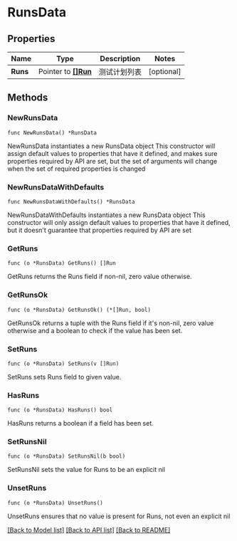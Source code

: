 # RunsData

## Properties

Name | Type | Description | Notes
------------ | ------------- | ------------- | -------------
**Runs** | Pointer to [**[]Run**](Run.md) | 测试计划列表 | [optional] 

## Methods

### NewRunsData

`func NewRunsData() *RunsData`

NewRunsData instantiates a new RunsData object
This constructor will assign default values to properties that have it defined,
and makes sure properties required by API are set, but the set of arguments
will change when the set of required properties is changed

### NewRunsDataWithDefaults

`func NewRunsDataWithDefaults() *RunsData`

NewRunsDataWithDefaults instantiates a new RunsData object
This constructor will only assign default values to properties that have it defined,
but it doesn't guarantee that properties required by API are set

### GetRuns

`func (o *RunsData) GetRuns() []Run`

GetRuns returns the Runs field if non-nil, zero value otherwise.

### GetRunsOk

`func (o *RunsData) GetRunsOk() (*[]Run, bool)`

GetRunsOk returns a tuple with the Runs field if it's non-nil, zero value otherwise
and a boolean to check if the value has been set.

### SetRuns

`func (o *RunsData) SetRuns(v []Run)`

SetRuns sets Runs field to given value.

### HasRuns

`func (o *RunsData) HasRuns() bool`

HasRuns returns a boolean if a field has been set.

### SetRunsNil

`func (o *RunsData) SetRunsNil(b bool)`

 SetRunsNil sets the value for Runs to be an explicit nil

### UnsetRuns
`func (o *RunsData) UnsetRuns()`

UnsetRuns ensures that no value is present for Runs, not even an explicit nil

[[Back to Model list]](../README.md#documentation-for-models) [[Back to API list]](../README.md#documentation-for-api-endpoints) [[Back to README]](../README.md)


